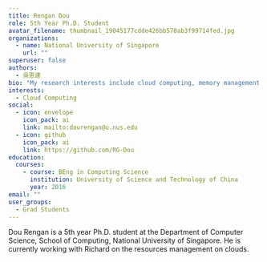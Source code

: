 ```yaml
---
title: Rengan Dou
role: 5th Year Ph.D. Student
avatar_filename: thumbnail_19045177cdde426bb570ab3f99714fed.jpg
organizations:
  - name: National University of Singapore
    url: ""
superuser: false
authors:
  - 吳恩達
bio: "My research interests include cloud computing, memory management and "
interests:
  - Cloud Computing
social:
  - icon: envelope
    icon_pack: ai
    link: mailto:dourengan@u.nus.edu
  - icon: github
    icon_pack: ai
    link: https://github.com/RG-Dou
education:
  courses:
    - course: BEng in Computing Science
      institution: University of Science and Technology of China
      year: 2016
email: ""
user_groups:
  - Grad Students
---
```

Dou Rengan is a 5th year Ph.D. student at the Department of Computer Science, School of Computing, National University of Singapore. He is currently working with Richard on the resources management on clouds.